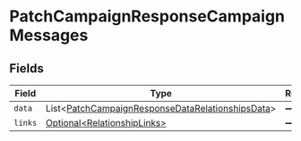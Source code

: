 # PatchCampaignResponseCampaignMessages


## Fields

| Field                                                                                                                      | Type                                                                                                                       | Required                                                                                                                   | Description                                                                                                                |
| -------------------------------------------------------------------------------------------------------------------------- | -------------------------------------------------------------------------------------------------------------------------- | -------------------------------------------------------------------------------------------------------------------------- | -------------------------------------------------------------------------------------------------------------------------- |
| `data`                                                                                                                     | List\<[PatchCampaignResponseDataRelationshipsData](../../models/components/PatchCampaignResponseDataRelationshipsData.md)> | :heavy_minus_sign:                                                                                                         | N/A                                                                                                                        |
| `links`                                                                                                                    | [Optional\<RelationshipLinks>](../../models/components/RelationshipLinks.md)                                               | :heavy_minus_sign:                                                                                                         | N/A                                                                                                                        |
